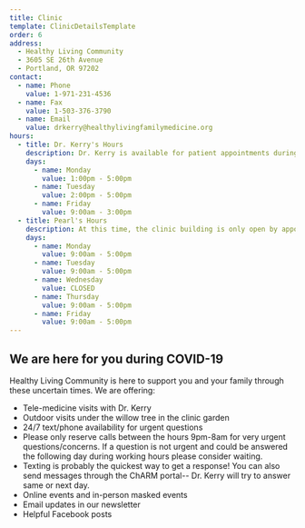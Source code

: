 ```yaml
---
title: Clinic
template: ClinicDetailsTemplate
order: 6
address:
  - Healthy Living Community
  - 3605 SE 26th Avenue
  - Portland, OR 97202
contact:
  - name: Phone
    value: 1-971-231-4536
  - name: Fax
    value: 1-503-376-3790
  - name: Email
    value: drkerry@healthylivingfamilymedicine.org
hours:
  - title: Dr. Kerry's Hours
    description: Dr. Kerry is available for patient appointments during the following hours
    days:
      - name: Monday
        value: 1:00pm - 5:00pm
      - name: Tuesday
        value: 2:00pm - 5:00pm
      - name: Friday
        value: 9:00am - 3:00pm
  - title: Pearl's Hours
    description: At this time, the clinic building is only open by appointment (no walk-in). Please contact Pearl in the Patient Portal to schedule a time to purchase supplements or other services.
    days:
      - name: Monday
        value: 9:00am - 5:00pm
      - name: Tuesday
        value: 9:00am - 5:00pm
      - name: Wednesday
        value: CLOSED
      - name: Thursday
        value: 9:00am - 5:00pm
      - name: Friday
        value: 9:00am - 5:00pm
---
```


<section>

## We are here for you during COVID-19

Healthy Living Community is here to support you and your family through these uncertain times. We are offering:

- Tele-medicine visits with Dr. Kerry
- Outdoor visits under the willow tree in the clinic garden
- 24/7 text/phone availability for urgent questions
- Please only reserve calls between the hours 9pm-8am for very urgent questions/concerns. If a question is not urgent and could be answered the following day during working hours please consider waiting.
- Texting is probably the quickest way to get a response! You can also send messages through the ChARM portal-- Dr. Kerry will try to answer same or next day.
- Online events and in-person masked events
- Email updates in our newsletter
- Helpful Facebook posts

</section>